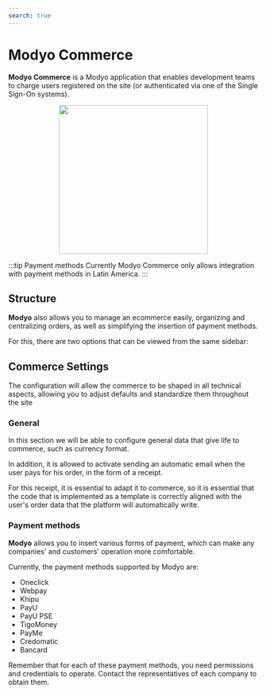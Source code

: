 ```yaml
---
search: true
---
```


# Modyo Commerce
**Modyo Commerce** is a Modyo application that enables development teams to charge users registered on the site (or authenticated via one of the Single Sign-On systems).

<img src="/assets/img/commerce/header.jpg" style="margin: auto; width: 300px; display: block;">

:::tip Payment methods
Currently Modyo Commerce only allows integration with payment methods in Latin America.
:::

## Structure

**Modyo** also allows you to manage an ecommerce easily, organizing and centralizing orders, as well as simplifying the insertion of payment methods.

For this, there are two options that can be viewed from the same sidebar:

## Commerce Settings

The configuration will allow the commerce to be shaped in all technical aspects, allowing you to adjust defaults and standardize them throughout the site

### General

In this section we will be able to configure general data that give life to commerce, such as currency format.

In addition, it is allowed to activate sending an automatic email when the user pays for his order, in the form of a receipt.

For this receipt, it is essential to adapt it to commerce, so it is essential that the code that is implemented as a template is correctly aligned with the user's order data that the platform will automatically write.

### Payment methods

**Modyo** allows you to insert various forms of payment, which can make any companies' and customers' operation more comfortable.

Currently, the payment methods supported by Modyo are:

- Oneclick
- Webpay
- Khipu
- PayU
- PayU PSE
- TigoMoney
- PayMe
- Credomatic
- Bancard

Remember that for each of these payment methods, you need permissions and credentials to operate. Contact the representatives of each company to obtain them.
